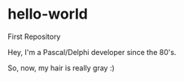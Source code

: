 # hello-world
First Repository

Hey, I'm a Pascal/Delphi developer since the 80's.

So, now, my hair is really gray :)
